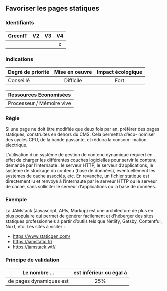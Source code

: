 ## Favoriser les pages statiques
### Identifiants

| GreenIT |  V2  |  V3  |  V4  |
|---------|:----:|:----:|:----:|
|      |   |   |  x   |

### Indications

| Degré de priorité |      Mise en oeuvre       |  Impact écologique    | 
|-------------------|:-------------------------:|:---------------------:|
|  Conseillé        |  Difficile                |  Fort                 | 


|Ressources Economisées                                      |
|:----------------------------------------------------------:|
|  Processeur / Mémoire vive  |

### Règle

Si une page ne doit être modifiée que deux fois par an, préférer des pages statiques, construites en dehors du CMS. Cela permettra d’éco- nomiser des cycles CPU, de la bande passante, et réduira la consom- mation électrique.

L’utilisation d’un système de gestion de contenu dynamique requiert en effet de charger les différentes couches logicielles pour servir le contenu demandé par l’internaute : le serveur HTTP, le serveur d’applications, le système de stockage du contenu (base de données), éventuellement les systèmes de cache associés, etc. En revanche, un fichier statique est directement lu et renvoyé à l’internaute par le serveur HTTP ou le serveur de cache, sans solliciter le serveur d’applications ou la base de données.

### Exemple

La JAMstack (Javascript, APIs, Markup) est une architecture de plus en plus populaire qui permet de générer facilement et d’héberger des sites statiques professionnels à partir d’outils tels que Netlify, Gatsby, Contentful, Nuxt, etc.
Les sites à visiter :
- https://www.staticgen.com/
- https://jamstatic.fr/
- https://jamstack.wtf/

### Principe de validation

| Le nombre ...     | est inférieur ou égal à   |  
|-------------------|:-------------------------:|
| de pages dynamiques est   | 25%  |
